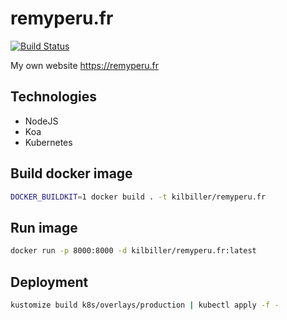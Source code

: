 # remyperu.fr

[![Build Status](https://build.remyperu.dev/api/badges/kilbiller/remyperu.fr/status.svg)](https://build.remyperu.dev/kilbiller/remyperu.fr)

My own website https://remyperu.fr

## Technologies

- NodeJS
- Koa
- Kubernetes

## Build docker image

```bash
DOCKER_BUILDKIT=1 docker build . -t kilbiller/remyperu.fr
```

## Run image

```bash
docker run -p 8000:8000 -d kilbiller/remyperu.fr:latest
```

## Deployment

```bash
kustomize build k8s/overlays/production | kubectl apply -f -
```
